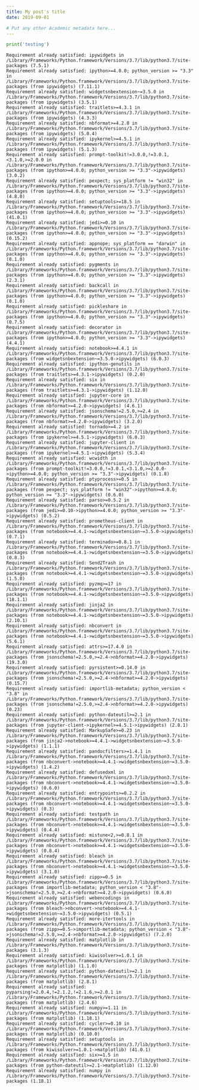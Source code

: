 ```yaml
---
title: My post's title
date: 2019-09-01

# Put any other Academic metadata here...
---
```



```python
print('testing')
```

    Requirement already satisfied: ipywidgets in /Library/Frameworks/Python.framework/Versions/3.7/lib/python3.7/site-packages (7.5.1)
    Requirement already satisfied: ipython>=4.0.0; python_version >= "3.3" in /Library/Frameworks/Python.framework/Versions/3.7/lib/python3.7/site-packages (from ipywidgets) (7.11.1)
    Requirement already satisfied: widgetsnbextension~=3.5.0 in /Library/Frameworks/Python.framework/Versions/3.7/lib/python3.7/site-packages (from ipywidgets) (3.5.1)
    Requirement already satisfied: traitlets>=4.3.1 in /Library/Frameworks/Python.framework/Versions/3.7/lib/python3.7/site-packages (from ipywidgets) (4.3.3)
    Requirement already satisfied: nbformat>=4.2.0 in /Library/Frameworks/Python.framework/Versions/3.7/lib/python3.7/site-packages (from ipywidgets) (5.0.4)
    Requirement already satisfied: ipykernel>=4.5.1 in /Library/Frameworks/Python.framework/Versions/3.7/lib/python3.7/site-packages (from ipywidgets) (5.1.3)
    Requirement already satisfied: prompt-toolkit!=3.0.0,!=3.0.1,<3.1.0,>=2.0.0 in /Library/Frameworks/Python.framework/Versions/3.7/lib/python3.7/site-packages (from ipython>=4.0.0; python_version >= "3.3"->ipywidgets) (3.0.2)
    Requirement already satisfied: pexpect; sys_platform != "win32" in /Library/Frameworks/Python.framework/Versions/3.7/lib/python3.7/site-packages (from ipython>=4.0.0; python_version >= "3.3"->ipywidgets) (4.8.0)
    Requirement already satisfied: setuptools>=18.5 in /Library/Frameworks/Python.framework/Versions/3.7/lib/python3.7/site-packages (from ipython>=4.0.0; python_version >= "3.3"->ipywidgets) (41.0.1)
    Requirement already satisfied: jedi>=0.10 in /Library/Frameworks/Python.framework/Versions/3.7/lib/python3.7/site-packages (from ipython>=4.0.0; python_version >= "3.3"->ipywidgets) (0.15.2)
    Requirement already satisfied: appnope; sys_platform == "darwin" in /Library/Frameworks/Python.framework/Versions/3.7/lib/python3.7/site-packages (from ipython>=4.0.0; python_version >= "3.3"->ipywidgets) (0.1.0)
    Requirement already satisfied: pygments in /Library/Frameworks/Python.framework/Versions/3.7/lib/python3.7/site-packages (from ipython>=4.0.0; python_version >= "3.3"->ipywidgets) (2.3.1)
    Requirement already satisfied: backcall in /Library/Frameworks/Python.framework/Versions/3.7/lib/python3.7/site-packages (from ipython>=4.0.0; python_version >= "3.3"->ipywidgets) (0.1.0)
    Requirement already satisfied: pickleshare in /Library/Frameworks/Python.framework/Versions/3.7/lib/python3.7/site-packages (from ipython>=4.0.0; python_version >= "3.3"->ipywidgets) (0.7.5)
    Requirement already satisfied: decorator in /Library/Frameworks/Python.framework/Versions/3.7/lib/python3.7/site-packages (from ipython>=4.0.0; python_version >= "3.3"->ipywidgets) (4.4.1)
    Requirement already satisfied: notebook>=4.4.1 in /Library/Frameworks/Python.framework/Versions/3.7/lib/python3.7/site-packages (from widgetsnbextension~=3.5.0->ipywidgets) (6.0.3)
    Requirement already satisfied: ipython-genutils in /Library/Frameworks/Python.framework/Versions/3.7/lib/python3.7/site-packages (from traitlets>=4.3.1->ipywidgets) (0.2.0)
    Requirement already satisfied: six in /Library/Frameworks/Python.framework/Versions/3.7/lib/python3.7/site-packages (from traitlets>=4.3.1->ipywidgets) (1.12.0)
    Requirement already satisfied: jupyter-core in /Library/Frameworks/Python.framework/Versions/3.7/lib/python3.7/site-packages (from nbformat>=4.2.0->ipywidgets) (4.6.1)
    Requirement already satisfied: jsonschema!=2.5.0,>=2.4 in /Library/Frameworks/Python.framework/Versions/3.7/lib/python3.7/site-packages (from nbformat>=4.2.0->ipywidgets) (3.2.0)
    Requirement already satisfied: tornado>=4.2 in /Library/Frameworks/Python.framework/Versions/3.7/lib/python3.7/site-packages (from ipykernel>=4.5.1->ipywidgets) (6.0.3)
    Requirement already satisfied: jupyter-client in /Library/Frameworks/Python.framework/Versions/3.7/lib/python3.7/site-packages (from ipykernel>=4.5.1->ipywidgets) (5.3.4)
    Requirement already satisfied: wcwidth in /Library/Frameworks/Python.framework/Versions/3.7/lib/python3.7/site-packages (from prompt-toolkit!=3.0.0,!=3.0.1,<3.1.0,>=2.0.0->ipython>=4.0.0; python_version >= "3.3"->ipywidgets) (0.1.8)
    Requirement already satisfied: ptyprocess>=0.5 in /Library/Frameworks/Python.framework/Versions/3.7/lib/python3.7/site-packages (from pexpect; sys_platform != "win32"->ipython>=4.0.0; python_version >= "3.3"->ipywidgets) (0.6.0)
    Requirement already satisfied: parso>=0.5.2 in /Library/Frameworks/Python.framework/Versions/3.7/lib/python3.7/site-packages (from jedi>=0.10->ipython>=4.0.0; python_version >= "3.3"->ipywidgets) (0.5.2)
    Requirement already satisfied: prometheus-client in /Library/Frameworks/Python.framework/Versions/3.7/lib/python3.7/site-packages (from notebook>=4.4.1->widgetsnbextension~=3.5.0->ipywidgets) (0.7.1)
    Requirement already satisfied: terminado>=0.8.1 in /Library/Frameworks/Python.framework/Versions/3.7/lib/python3.7/site-packages (from notebook>=4.4.1->widgetsnbextension~=3.5.0->ipywidgets) (0.8.3)
    Requirement already satisfied: Send2Trash in /Library/Frameworks/Python.framework/Versions/3.7/lib/python3.7/site-packages (from notebook>=4.4.1->widgetsnbextension~=3.5.0->ipywidgets) (1.5.0)
    Requirement already satisfied: pyzmq>=17 in /Library/Frameworks/Python.framework/Versions/3.7/lib/python3.7/site-packages (from notebook>=4.4.1->widgetsnbextension~=3.5.0->ipywidgets) (18.1.1)
    Requirement already satisfied: jinja2 in /Library/Frameworks/Python.framework/Versions/3.7/lib/python3.7/site-packages (from notebook>=4.4.1->widgetsnbextension~=3.5.0->ipywidgets) (2.10.1)
    Requirement already satisfied: nbconvert in /Library/Frameworks/Python.framework/Versions/3.7/lib/python3.7/site-packages (from notebook>=4.4.1->widgetsnbextension~=3.5.0->ipywidgets) (5.6.1)
    Requirement already satisfied: attrs>=17.4.0 in /Library/Frameworks/Python.framework/Versions/3.7/lib/python3.7/site-packages (from jsonschema!=2.5.0,>=2.4->nbformat>=4.2.0->ipywidgets) (19.3.0)
    Requirement already satisfied: pyrsistent>=0.14.0 in /Library/Frameworks/Python.framework/Versions/3.7/lib/python3.7/site-packages (from jsonschema!=2.5.0,>=2.4->nbformat>=4.2.0->ipywidgets) (0.15.7)
    Requirement already satisfied: importlib-metadata; python_version < "3.8" in /Library/Frameworks/Python.framework/Versions/3.7/lib/python3.7/site-packages (from jsonschema!=2.5.0,>=2.4->nbformat>=4.2.0->ipywidgets) (0.23)
    Requirement already satisfied: python-dateutil>=2.1 in /Library/Frameworks/Python.framework/Versions/3.7/lib/python3.7/site-packages (from jupyter-client->ipykernel>=4.5.1->ipywidgets) (2.8.1)
    Requirement already satisfied: MarkupSafe>=0.23 in /Library/Frameworks/Python.framework/Versions/3.7/lib/python3.7/site-packages (from jinja2->notebook>=4.4.1->widgetsnbextension~=3.5.0->ipywidgets) (1.1.1)
    Requirement already satisfied: pandocfilters>=1.4.1 in /Library/Frameworks/Python.framework/Versions/3.7/lib/python3.7/site-packages (from nbconvert->notebook>=4.4.1->widgetsnbextension~=3.5.0->ipywidgets) (1.4.2)
    Requirement already satisfied: defusedxml in /Library/Frameworks/Python.framework/Versions/3.7/lib/python3.7/site-packages (from nbconvert->notebook>=4.4.1->widgetsnbextension~=3.5.0->ipywidgets) (0.6.0)
    Requirement already satisfied: entrypoints>=0.2.2 in /Library/Frameworks/Python.framework/Versions/3.7/lib/python3.7/site-packages (from nbconvert->notebook>=4.4.1->widgetsnbextension~=3.5.0->ipywidgets) (0.3)
    Requirement already satisfied: testpath in /Library/Frameworks/Python.framework/Versions/3.7/lib/python3.7/site-packages (from nbconvert->notebook>=4.4.1->widgetsnbextension~=3.5.0->ipywidgets) (0.4.4)
    Requirement already satisfied: mistune<2,>=0.8.1 in /Library/Frameworks/Python.framework/Versions/3.7/lib/python3.7/site-packages (from nbconvert->notebook>=4.4.1->widgetsnbextension~=3.5.0->ipywidgets) (0.8.4)
    Requirement already satisfied: bleach in /Library/Frameworks/Python.framework/Versions/3.7/lib/python3.7/site-packages (from nbconvert->notebook>=4.4.1->widgetsnbextension~=3.5.0->ipywidgets) (3.1.0)
    Requirement already satisfied: zipp>=0.5 in /Library/Frameworks/Python.framework/Versions/3.7/lib/python3.7/site-packages (from importlib-metadata; python_version < "3.8"->jsonschema!=2.5.0,>=2.4->nbformat>=4.2.0->ipywidgets) (0.6.0)
    Requirement already satisfied: webencodings in /Library/Frameworks/Python.framework/Versions/3.7/lib/python3.7/site-packages (from bleach->nbconvert->notebook>=4.4.1->widgetsnbextension~=3.5.0->ipywidgets) (0.5.1)
    Requirement already satisfied: more-itertools in /Library/Frameworks/Python.framework/Versions/3.7/lib/python3.7/site-packages (from zipp>=0.5->importlib-metadata; python_version < "3.8"->jsonschema!=2.5.0,>=2.4->nbformat>=4.2.0->ipywidgets) (7.2.0)
    Requirement already satisfied: matplotlib in /Library/Frameworks/Python.framework/Versions/3.7/lib/python3.7/site-packages (3.1.3)
    Requirement already satisfied: kiwisolver>=1.0.1 in /Library/Frameworks/Python.framework/Versions/3.7/lib/python3.7/site-packages (from matplotlib) (1.1.0)
    Requirement already satisfied: python-dateutil>=2.1 in /Library/Frameworks/Python.framework/Versions/3.7/lib/python3.7/site-packages (from matplotlib) (2.8.1)
    Requirement already satisfied: pyparsing!=2.0.4,!=2.1.2,!=2.1.6,>=2.0.1 in /Library/Frameworks/Python.framework/Versions/3.7/lib/python3.7/site-packages (from matplotlib) (2.4.6)
    Requirement already satisfied: numpy>=1.11 in /Library/Frameworks/Python.framework/Versions/3.7/lib/python3.7/site-packages (from matplotlib) (1.18.1)
    Requirement already satisfied: cycler>=0.10 in /Library/Frameworks/Python.framework/Versions/3.7/lib/python3.7/site-packages (from matplotlib) (0.10.0)
    Requirement already satisfied: setuptools in /Library/Frameworks/Python.framework/Versions/3.7/lib/python3.7/site-packages (from kiwisolver>=1.0.1->matplotlib) (41.0.1)
    Requirement already satisfied: six>=1.5 in /Library/Frameworks/Python.framework/Versions/3.7/lib/python3.7/site-packages (from python-dateutil>=2.1->matplotlib) (1.12.0)
    Requirement already satisfied: numpy in /Library/Frameworks/Python.framework/Versions/3.7/lib/python3.7/site-packages (1.18.1)



```python

```
